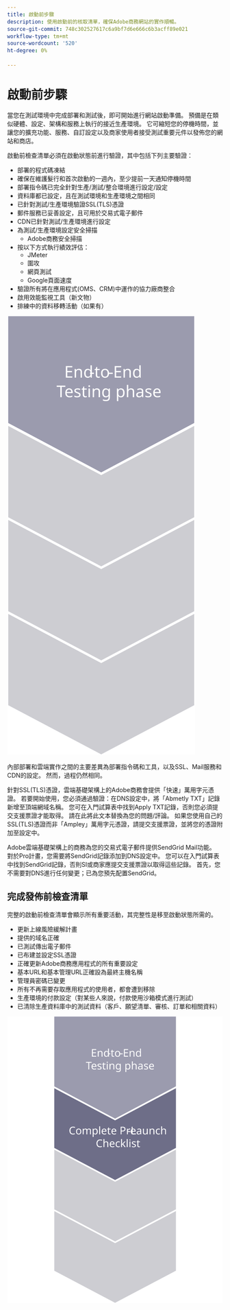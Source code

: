 ```yaml
---
title: 啟動前步驟
description: 使用啟動前的核取清單，確保Adobe商務網站的實作順暢。
source-git-commit: 748c302527617c6a9bf7d6e666c6b3acff89e021
workflow-type: tm+mt
source-wordcount: '520'
ht-degree: 0%

---
```



# 啟動前步驟

當您在測試環境中完成部署和測試後，即可開始進行網站啟動準備。 預備是在類似硬體、設定、架構和服務上執行的接近生產環境。 它可縮短您的停機時間，並讓您的擴充功能、服務、自訂設定以及商家使用者接受測試重要元件以發佈您的網站和商店。

啟動前檢查清單必須在啟動狀態前進行驗證，其中包括下列主要驗證：

- 部署的程式碼凍結
- 確保在維護髮行和首次啟動的一週內，至少提前一天通知停機時間
- 部署指令碼已完全針對生產/測試/整合環境進行設定/設定
- 資料庫都已設定，且在測試環境和生產環境之間相同
- 已針對測試/生產環境驗證SSL(TLS)憑證
- 郵件服務已妥善設定，且可用於交易式電子郵件
- CDN已針對測試/生產環境進行設定
- 為測試/生產環境設定安全掃描
   - Adobe商務安全掃描
- 按以下方式執行績效評估：
   - JMeter
   - 圍攻
   - 網頁測試
   - Google頁面速度
- 驗證所有將在應用程式(OMS、CRM)中運作的協力廠商整合
- 啟用效能監視工具（新文物）
- 排練中的資料移轉活動（如果有）

![顯示啟動過程第1階段的圖表](../../assets/playbooks/launch-steps-1.svg)

內部部署和雲端實作之間的主要差異為部署指令碼和工具，以及SSL、Mail服務和CDN的設定。 然而，過程仍然相同。

針對SSL(TLS)憑證，雲端基礎架構上的Adobe商務會提供「快速」萬用字元憑證。 若要開始使用，您必須通過驗證：在DNS設定中，將「Abmetly TXT」記錄新增至頂端網域名稱。 您可在入門試算表中找到Apply TXT記錄，否則您必須提交支援票證才能取得。 請在此將此文本替換為您的問題/評論。 如果您使用自己的SSL(TLS)憑證而非「Ampley」萬用字元憑證，請提交支援票證，並將您的憑證附加至設定中。

Adobe雲端基礎架構上的商務為您的交易式電子郵件提供SendGrid Mail功能。 對於Pro計畫，您需要將SendGrid記錄添加到DNS設定中。 您可以在入門試算表中找到SendGrid記錄，否則SI或商家應提交支援票證以取得這些記錄。 首先，您不需要對DNS進行任何變更；已為您預先配置SendGrid。

## 完成發佈前檢查清單

完整的啟動前檢查清單會顯示所有重要活動，其完整性是移至啟動狀態所需的。

- 更新上線風險緩解計畫
- 提供的域名正確
- 已測試傳出電子郵件
- 已布建並設定SSL憑證
- 正確更新Adobe商務應用程式的所有重要設定
- 基本URL和基本管理URL正確設為最終主機名稱
- 管理員密碼已變更
- 所有不再需要存取應用程式的使用者，都會遭到移除
- 生產環境的付款設定（對某些人來說，付款使用沙箱模式進行測試）
- 已清除生產資料庫中的測試資料（客戶、願望清單、審核、訂單和相關資料）

![顯示啟動程式第2階段的圖表](../../assets/playbooks/launch-steps-2.svg)
